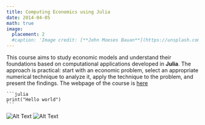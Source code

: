 ```yaml
---
title: Computing Economics using Julia
date: 2014-04-05
math: true
image:
  placement: 2
  #caption: 'Image credit: [**John Moeses Bauan**](https://unsplash.com/photos/OGZtQF8iC0g)'
---
```


This course aims to study economic models and understand their foundations based on computational applications developed in **Julia**. The approach is practical: start with an economic problem, select an appropriate numerical technique to analyze it, apply the technique to the problem, and present the findings.
The webpage of the course is [here](https://felixordonez.github.io/ComputationalEconomicsJulia/intro.html)

    ```julia
    print("Hello world")
    ```

![Alt Text](https://media.giphy.com/media/vFKqnCdLPNOKc/giphy.gif)
![Alt Text](/waves.gif)